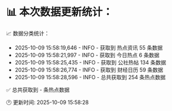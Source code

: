 📊 本次数据更新统计：
==========================

📈 数据分类统计：
- 2025-10-09 15:58:19,646 - INFO - 获取到 热点资讯 55 条数据
- 2025-10-09 15:58:21,997 - INFO - 获取到 今日热点 6 条数据
- 2025-10-09 15:58:25,435 - INFO - 获取到 公社热帖 134 条数据
- 2025-10-09 15:58:26,774 - INFO - 获取到 财经日历 59 条数据
- 2025-10-09 15:58:28,596 - INFO - 总共获取到 254 条热点数据

✅ 总共获取到 - 条热点数据

🕐 更新时间: 2025-10-09 15:58:28

